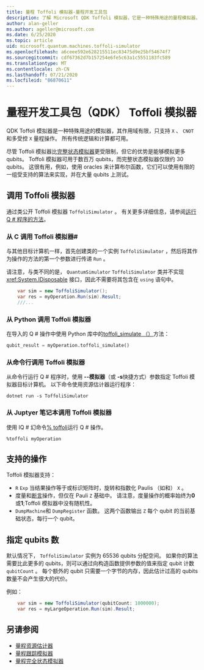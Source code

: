```yaml
---
title: 量程 Toffoli 模拟器-量程开发工具包
description: 了解 Microsoft QDK Toffoli 模拟器，它是一种特殊用途的量程模拟器，可与数百万 qubits 一起使用。
author: alan-geller
ms.author: ageller@microsoft.com
ms.date: 6/25/2020
ms.topic: article
uid: microsoft.quantum.machines.toffoli-simulator
ms.openlocfilehash: a6ceee592e628215511ec83475d9e25bf54674f7
ms.sourcegitcommit: cdf67362d7b157254e6fe5c63a1c5551183fc589
ms.translationtype: MT
ms.contentlocale: zh-CN
ms.lasthandoff: 07/21/2020
ms.locfileid: "86870611"
---
```

# <a name="quantum-development-kit-qdk-toffoli-simulator"></a>量程开发工具包（QDK） Toffoli 模拟器

QDK Toffoli 模拟器是一种特殊用途的模拟器，其作用域有限，只支持 `X` 、 `CNOT` 和多受控 `X` 量程操作。 所有传统逻辑和计算都可用。

尽管 Toffoli 模拟器比[完整状态模拟器](xref:microsoft.quantum.machines.full-state-simulator)更受限制，但它的优势是能够模拟更多 qubits。 Toffoli 模拟器可用于数百万 qubits，而完整状态模拟器仅限约 30 qubits。 这很有用，例如，使用 oracles 来计算布尔函数，它们可以使用有限的一组受支持的算法来实现，并在大量 qubits 上测试。

## <a name="invoking-the-toffoli-simulator"></a>调用 Toffoli 模拟器

通过类公开 Toffoli 模拟器 `ToffoliSimulator` 。 有关更多详细信息，请参阅[运行 Q # 程序的方法](xref:microsoft.quantum.guide.host-programs)。

### <a name="invoking-the-toffoli-simulator-from-c"></a>从 C 调用 Toffoli 模拟器#

与其他目标计算机一样，首先创建类的一个实例 `ToffoliSimulator` ，然后将其作为操作的方法的第一个参数进行传递 `Run` 。

请注意，与类不同的是， `QuantumSimulator` `ToffoliSimulator` 类并不实现 <xref:System.IDisposable> 接口，因此不需要将其包含在 `using` 语句中。

```csharp
    var sim = new ToffoliSimulator();
    var res = myOperation.Run(sim).Result;
    ///...
```

### <a name="invoking-the-toffoli-simulator-from-python"></a>从 Python 调用 Toffoli 模拟器

在导入的 Q # 操作中使用 Python 库中的[toffoli_simulate （）](https://docs.microsoft.com/python/qsharp/qsharp.loader.qsharpcallable)方法：

```python
qubit_result = myOperation.toffoli_simulate()
```

### <a name="invoking-the-toffoli-simulator-from-the-command-line"></a>从命令行调用 Toffoli 模拟器

从命令行运行 Q # 程序时，使用 **--模拟器**（或 **-s**快捷方式）参数指定 Toffoli 模拟器目标计算机。 以下命令使用资源估计器运行程序： 

```dotnetcli
dotnet run -s ToffoliSimulator
```

### <a name="invoking-the-toffoli-simulator-from-juptyer-notebooks"></a>从 Juptyer 笔记本调用 Toffoli 模拟器

使用 IQ # 幻命令[% toffoli](xref:microsoft.quantum.iqsharp.magic-ref.toffoli)运行 Q # 操作。

```
%toffoli myOperation
```

## <a name="supported-operations"></a>支持的操作

Toffoli 模拟器支持：

* `R` `Exp` 当结果操作等于或标识矩阵时，旋转和指数化 Paulis （如和） `X` 。
* 度量和[断言](xref:microsoft.quantum.diagnostics.assertmeasurement)操作，但仅在 Pauli `Z` 基础中。 请注意，度量操作的概率始终为**0**或**1**;Toffoli 模拟器中没有随机性。
* `DumpMachine`和 `DumpRegister` 函数。
这两个函数输出 `Z` 每个 qubit 的当前基础状态，每行一个 qubit。

## <a name="specifying-the-number-of-qubits"></a>指定 qubits 数

默认情况下， `ToffoliSimulator` 实例为 65536 qubits 分配空间。
如果你的算法需要比此更多的 qubits，则可以通过向构造函数提供参数的值来指定 qubit 计数 `qubitCount` 。
每个额外的 qubit 只需要一个字节的内存，因此估计过高的 qubits 数量不会产生很大的代价。

例如：

```csharp
    var sim = new ToffoliSimulator(qubitCount: 1000000);
    var res = myLargeOperation.Run(sim).Result;
```

## <a name="see-also"></a>另请参阅

- [量程资源估计器](xref:microsoft.quantum.machines.resources-estimator)
- [量程跟踪模拟器](xref:microsoft.quantum.machines.qc-trace-simulator.intro)
- [量程完全状态模拟器](xref:microsoft.quantum.machines.full-state-simulator) 